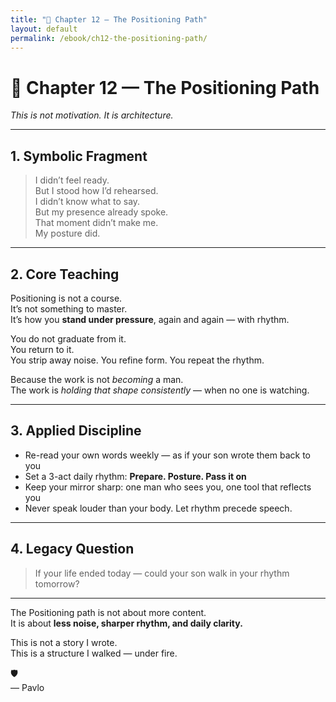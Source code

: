```yaml
---
title: "📖 Chapter 12 — The Positioning Path"
layout: default
permalink: /ebook/ch12-the-positioning-path/
---
```


# 📖 Chapter 12 — The Positioning Path  
_This is not motivation. It is architecture._

---

## 1. Symbolic Fragment

> I didn’t feel ready.  
> But I stood how I’d rehearsed.  
> I didn’t know what to say.  
> But my presence already spoke.  
> That moment didn’t make me.  
> My posture did.

---

## 2. Core Teaching

Positioning is not a course.  
It’s not something to master.  
It’s how you **stand under pressure**, again and again — with rhythm.

You do not graduate from it.  
You return to it.  
You strip away noise. You refine form. You repeat the rhythm.

Because the work is not *becoming* a man.  
The work is *holding that shape consistently* — when no one is watching.

---

## 3. Applied Discipline

- Re-read your own words weekly — as if your son wrote them back to you  
- Set a 3-act daily rhythm: **Prepare. Posture. Pass it on**  
- Keep your mirror sharp: one man who sees you, one tool that reflects you  
- Never speak louder than your body. Let rhythm precede speech.

---

## 4. Legacy Question

> If your life ended today — could your son walk in your rhythm tomorrow?

---

The Positioning path is not about more content.  
It is about **less noise, sharper rhythm, and daily clarity.**

This is not a story I wrote.  
This is a structure I walked — under fire.

🛡️  
— Pavlo
